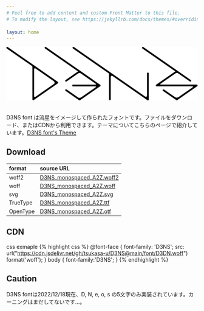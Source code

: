 ```yaml
---
# Feel free to add content and custom Front Matter to this file.
# To modify the layout, see https://jekyllrb.com/docs/themes/#overriding-theme-defaults

layout: home
---
```

![rogo](assets/images/D3NS.png)
&nbsp;

D3NS font は流星をイメージして作られたフォントです。ファイルをダウンロード、またはCDNから利用できます。テーマについてこちらのページで紹介しています。[D3NS font's Theme][d3ns_thema]


Download
---

| format | source URL |
| :--- | :--- |
| woff2 | [D3NS_monospaced_A2Z.woff2](https://github.com/tsukasa-u/D3NS/blob/main/font/D3NS_monospaced_A2Z.woff2) |
| woff | [D3NS_monospaced_A2Z.woff](https://github.com/tsukasa-u/D3NS/blob/main/font/D3NS_monospaced_A2Z.woff) |
| svg | [D3NS_monospaced_A2Z.svg](https://github.com/tsukasa-u/D3NS/blob/main/font/D3NS_monospaced_A2Z.svg) |
| TrueType | [D3NS_monospaced_A2Z.ttf](https://github.com/tsukasa-u/D3NS/blob/main/font/D3NS_monospaced_A2Z.ttf) |
| OpenType | [D3NS_monospaced_A2Z.otf](https://github.com/tsukasa-u/D3NS/blob/main/font/D3NS_monospaced_A2Z.otf) |

<!-- | woff | [https://github.com/tsukasa-u/D3NS/blob/main/font/D3DN.woff][d3ns_woff] | -->

CDN
---
css exmaple
{% highlight css %}
@font-face {
    font-family: 'D3NS';
    src: url("https://cdn.jsdelivr.net/gh/tsukasa-u/D3NS@main/font/D3DN.woff") format('woff');
}
body {
    font-family:'D3NS';
}
{% endhighlight %}

Caution
---
D3NS fontは2022/12/18現在、D, N, e, o, s の5文字のみ実装されています。カーニングはまだしてないです…。

[d3ns_woff]: https://github.com/tsukasa-u/D3NS/raw/main/font/D3DN.woff
[d3ns_thema]: theme/

